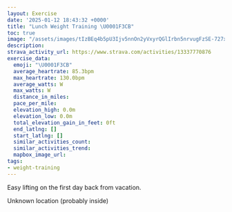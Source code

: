 ```yaml
---
layout: Exercise
date: '2025-01-12 18:43:32 +0000'
title: "Lunch Weight Training \U0001F3CB️"
toc: true
image: "/assets/images/tIzBEq4b5pU3Ijv5nnOn2yVxyrQGlIrbn5nrvugFzSE-727x2048.jpg.jpeg"
description:
strava_activity_url: https://www.strava.com/activities/13337770876
exercise_data:
  emoji: "\U0001F3CB️"
  average_heartrate: 85.3bpm
  max_heartrate: 130.0bpm
  average_watts: W
  max_watts: W
  distance_in_miles:
  pace_per_mile:
  elevation_high: 0.0m
  elevation_low: 0.0m
  total_elevation_gain_in_feet: 0ft
  end_latlng: []
  start_latlng: []
  similar_activities_count:
  similar_activities_trend:
  mapbox_image_url:
tags:
- weight-training
---
```


Easy lifting on the first day back from vacation.

Unknown location (probably inside)
